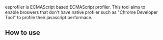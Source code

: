 esprofiler is ECMAScript based ECMAScript profiler.
This tool aims to enable broswers that don't have native profiler such as "Chrome Developer Tool" to profile their javascript performace. 


## How to use
